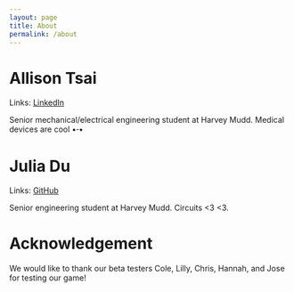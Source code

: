 ```yaml
---
layout: page
title: About
permalink: /about
---
```


# Allison Tsai

Links: [LinkedIn](https://www.linkedin.com/in/allison-tsai-08d11t/)

Senior mechanical/electrical engineering student at Harvey Mudd. Medical devices are cool •⏑•

# Julia Du

Links: [GitHub](https://github.com/julia-du)

Senior engineering student at Harvey Mudd. Circuits <3 <3.

# Acknowledgement

We would like to thank our beta testers Cole, Lilly, Chris, Hannah, and Jose for testing our game!
